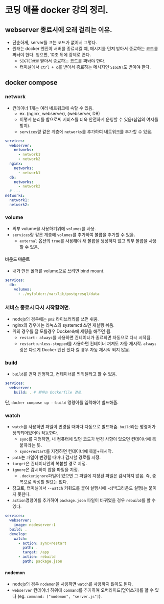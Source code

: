 # 코딩 애플 docker 강의 정리.

## webserver 종료시에 오래 걸리는 이유.
  - 단순하게, server를 끄는 코드가 없어서 그렇다.
  - 원래는 docker 엔진이 서버를 종료시킬 떄, 메시지를 던져 받아서 종료하는 코드를 짜놔야 한다. 업으면, 10초 뒤에 강제로 끈다.
    - `SIGTERM`을 받아서 종료하는 코드를 짜놔야 한다.
    - 터미널에서 `ctrl + c`를 받아서 종료하는 메시지인 `SIGINT`도 받아야 한다.
                                                 
## docker compose
### network
- 컨테이너 1개는 여러 네트워크에 속할 수 있음.
  - ex. (nginx, webserver), (webserver, DB)
  - 이렇게 분리를 함으로써 서비스를 더욱 안전하게 운영할 수 있음(침입의 여지를 방지).
  - `services`랑 같은 계층에 `networks`를 추가하여 네트워크를 추가할 수 있음.
```yaml
services:
  webserver:
    networks:
      - network1
      - network2
  nginx:
    networks:
      - network1
  db:
    networks:
      - network2
  # ...
networks:
  network1:
  network2:
```

### volume
  - 외부 volume을 사용하기위에 `volumes`를 사용.
  - `services`랑 같은 계층에 `volumes`를 추가하여 볼륨을 추가할 수 있음.
    - `external` 옵션의 `true`를 사용해야 새 볼륨을 생성하지 않고 외부 볼륨을 사용할 수 있음.

#### 바운드 마운트
  - 내가 만든 폴더를 volume으로 쓰려면 bind mount.
```yaml
services:
  db:
    volumes:
      - ./myfolder:/var/lib/postgresql/data
```
                                                                     
### 서비스 종료시 다시 시작할려면.
  - nodejs의 경우에는 `pm2` 라이브러리를 쓰면 쉬움.
  - nginx의 경우에는 리눅스의 systemctl 쓰면 재실행 쉬움.
  - 위의 경우를 잘 모를경우 Docker측에 세팅을 해주면 됨.
    - `restart: always`를 사용하면 컨테이너가 종료되면 자동으로 다시 시작됨.
    - `restart:unless-stopped`를 사용하면 컨테이너 꺼져도 자동 재시작. `always`랑은 다르게 Docker 엔진 껐다 킬 경우 자동 재시작 되지 않음.
 
### build
  - `build`를 먼저 진행하고, 컨테이너를 띄워달라고 할 수 있음.
```yaml
services:
  webserver:
    build: . # 원하는 Dockerfile 경로.
```
단, `docker compose up --build` 명령어를 입력해야 빌드해줌.

### watch
  - `watch`를 사용하면 파일이 변경될 때마다 자동으로 빌드해줌. `build`라는 명령어가 정의되어있어야 작동한다.
    - `sync`를 지정하면, 내 컴퓨터에 있던 코드가 변경 사항이 있으면 컨테이너에 복붙하라는 뜻.
    - `sync+restart`를 지정하면 컨테이너에 복붙+재시작.
  - `path`는 파일이 변경될 때마다 감시할 경로를 지정.
  - `target`은 컨테이너안의 복붙할 경로 지정.
  - `ignore`은 감시하지 않을 파일을 지정.
    - `.dockerignore`파일이 있으면 그 파일에 지정된 파일은 감시하지 않음. 즉, 중복으로 작성할 필요는 없다.
  - 참고로, 터미널에서 `--watch` 키워드를 붙여 실행시에 `-d`(백그라운드 실행)는 붙이지 못한다.
  - `action`명령어를 추가하여 `package.json` 파일이 바뀌었을 경우 `rebuild`를 할 수 있다.
```yaml
services:
  webserver:
    image: nodeserver:1
  build: .
  develop:
    watch:
      - action: sync+restart
        path: .
        target: /app
      - action: rebuild
        path: package.json
```

#### nodemon
  - nodejs의 경우 `nodemon`을 사용하면 `watch`를 사용하지 않아도 된다.
  - `webserver` 컨테이너 하위에 `command`를 추가하여 오버라이드(덮어쓰기)를 할 수 있다 (eg. `command: ["nodemon", "server.js"]`).

